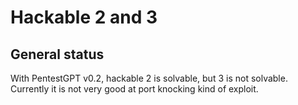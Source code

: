 # Hackable 2 and 3

## General status
With PentestGPT v0.2, hackable 2 is solvable, but 3 is not solvable. Currently it is not very good at port knocking kind of exploit.
